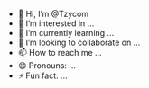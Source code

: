 - 👋 Hi, I’m @Tzycom
- 👀 I’m interested in ...
- 🌱 I’m currently learning ...
- 💞️ I’m looking to collaborate on ...
- 📫 How to reach me ...
- 😄 Pronouns: ...
- ⚡ Fun fact: ...

<!---
Tzycom/Tzycom is a ✨ special ✨ repository because its `README.md` (this file) appears on your GitHub profile.
You can click the Preview link to take a look at your changes.
--->
